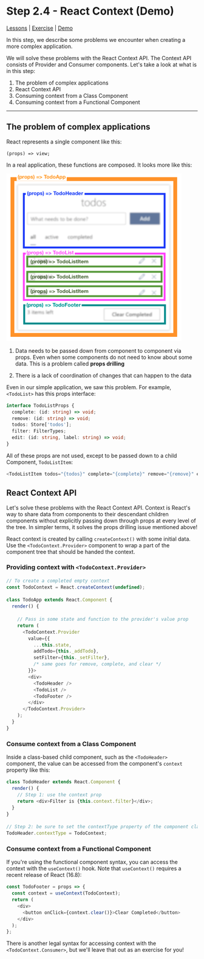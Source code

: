 # Step 2.4 - React Context (Demo)

[Lessons](../) | [Exercise](./exercise/) | [Demo](./demo/)

In this step, we describe some problems we encounter when creating a more complex application.

We will solve these problems with the React Context API. The Context API consists of Provider and Consumer components. Let's take a look at what is in this step:

1. The problem of complex applications
2. React Context API
3. Consuming context from a Class Component
4. Consuming context from a Functional Component

---

## The problem of complex applications

React represents a single component like this:

```
(props) => view;
```

In a real application, these functions are composed. It looks more like this:

![](../../assets/todo-components.png)

1. Data needs to be passed down from component to component via props. Even when some components do not need to know about some data. This is a problem called **props drilling**

2. There is a lack of coordination of changes that can happen to the data

Even in our simple application, we saw this problem. For example, `<TodoList>` has this props interface:

```ts
interface TodoListProps {
  complete: (id: string) => void;
  remove: (id: string) => void;
  todos: Store['todos'];
  filter: FilterTypes;
  edit: (id: string, label: string) => void;
}
```

All of these props are not used, except to be passed down to a child Component, `TodoListItem`:

```js
<TodoListItem todos="{todos}" complete="{complete}" remove="{remove}" edit="{edit}" />
```

## React Context API

Let's solve these problems with the React Context API. Context is React's way to share data from components to their descendant children components without explicitly passing down through props at every level of the tree. In simpler terms, it solves the props drilling issue mentioned above!

React context is created by calling `createContext()` with some initial data. Use the `<TodoContext.Provider>` component to wrap a part of the component tree that should be handed the context.

### Providing context with `<TodoContext.Provider>`

```js
// To create a completed empty context
const TodoContext = React.createContext(undefined);

class TodoApp extends React.Component {
  render() {

    // Pass in some state and function to the provider's value prop
    return (
      <TodoContext.Provider
        value={{
          ...this.state,
          addTodo={this._addTodo},
          setFilter={this._setFilter},
          /* same goes for remove, complete, and clear */
        }}>
        <div>
          <TodoHeader />
          <TodoList />
          <TodoFooter />
        </div>
      </TodoContext.Provider>
    );
  }
}
```

### Consume context from a Class Component

Inside a class-based child component, such as the `<TodoHeader>` component, the value can be accessed from the component's `context` property like this:

```js
class TodoHeader extends React.Component {
  render() {
    // Step 1: use the context prop
    return <div>Filter is {this.context.filter}</div>;
  }
}

// Step 2: be sure to set the contextType property of the component class
TodoHeader.contextType = TodoContext;
```

### Consume context from a Functional Component

If you're using the functional component syntax, you can access the context with the `useContext()` hook. Note that `useContext()` requires a recent release of React (16.8):

```js
const TodoFooter = props => {
  const context = useContext(TodoContext);
  return (
    <div>
      <button onClick={context.clear()}>Clear Completed</button>
    </div>
  );
};
```

There is another legal syntax for accessing context with the `<TodoContext.Consumer>`, but we'll leave that out as an exercise for you!
